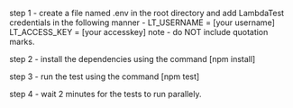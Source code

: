 step 1 -
create a file named .env in the root directory and add LambdaTest credentials in the following manner - 
LT_USERNAME = [your username]
LT_ACCESS_KEY = [your accesskey]
note - do NOT include quotation marks.

step 2 - 
install the dependencies using the command [npm install]

step 3 - 
run the test using the command [npm test]

step 4 - 
wait 2 minutes for the tests to run parallely. 


